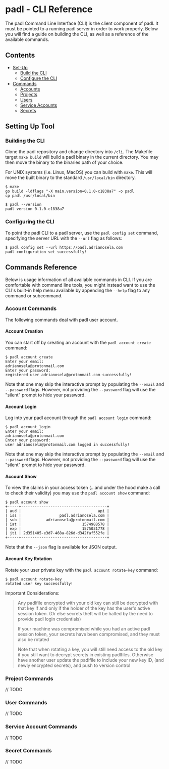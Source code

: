 # padl - CLI Reference

The padl Command Line Interface (CLI) is the client component of padl. It must be pointed to a running padl server in order to work properly. Below you will find a guide on building the CLI, as well as a reference of the available commands.

## Contents

* [Set-Up](#setting-up-tool)
	* [Build the CLI](#building-the-cli)
	* [Configure the CLI](#configuring-the-cli)
* [Commands](#commands-reference)
	* [Accounts](#account-commands)
	* [Projects](#project-commands)
	* [Users](#user-commands)
	* [Service Accounts](#service-account-commands)
	* [Secrets](#secret-commands)

## Setting Up Tool

### Building the CLI

Clone the padl repository and change directory into `/cli`. The Makefile target `make build` will build a padl binary in the current directory. You may then move the binary to the binaries path of your choice.

For UNIX systems (i.e. Linux, MacOS) you can build with `make`. This will move the built binary to the standard `/usr/local/bin` directory.

```
$ make
go build -ldflags "-X main.version=0.1.0-c1838a7" -o padl
cp padl /usr/local/bin

$ padl --version
padl version 0.1.0-c1838a7
```

### Configuring the CLI

To point the padl CLI to a padl server, use the `padl config set` command, specifying the server URL with the `--url` flag as follows:

```
$ padl config set --url https://padl.adrianosela.com
padl configuration set successfully!
```

## Commands Reference

Below is usage information of all available commands in CLI. If you are comfortable with command line tools, you might instead want to use the CLI's built-in help menu available by appending the `--help` flag to any command or subcommand.

### Account Commands

The following commands deal with padl user account.

#### Account Creation

You can start off by creating an account with the `padl account create` command:

```
$ padl account create
Enter your email:
adrianosela@protonmail.com
Enter your password:
registered user adrianosela@protonmail.com successfully!
```

Note that one may skip the interactive prompt by populating the `--email` and `--password` flags. However, not providing the `--password` flag will use the "silent" prompt to hide your password.

#### Account Login

Log into your padl account through the `padl account login` command:

```
$ padl account login
Enter your email:
adrianosela@protonmail.com
Enter your password:
user adrianosela@protonmail.com logged in successfully!
```
Note that one may skip the interactive prompt by populating the `--email` and `--password` flags. However, not providing the `--password` flag will use the "silent" prompt to hide your password.


#### Account Show

To view the claims in your access token (...and under the hood make a call to check their validity) you may use the `padl account show` command:

```
$ padl account show
+-----+--------------------------------------+
| aud |                                  api |
| iss |                 padl.adrianosela.com |
| sub |           adrianosela@protonmail.com |
| iat |                           1574988578 |
| exp |                           1575031778 |
| jti | 2d351405-e3d7-468a-826d-d342faf552fe |
+-----+--------------------------------------+
```
Note that the `--json` flag is available for JSON output.

#### Account Key Rotation

Rotate your user private key with the ```padl account rotate-key``` command:

```
$ padl account rotate-key
rotated user key successfully!
```
Important Considerations: 
> Any padlfile encrypted with your old key can still be decrypted with that key if and only if the holder of the key has the user's active session token. (Or else secrets theft will be halted by the need to provide padl login credentials)
> 
> If your machine was compromised while you had an active padl session token, your secrets have been compromised, and they must also be rotated
>
> Note that when rotating a key, you will still need access to the old key if you still want to decrypt secrets in existing padlfiles. Otherwise have another user update the padlfile to include your new key ID, (and newly encrypted secrets), and push to version control

### Project Commands

// TODO

### User Commands

// TODO

### Service Account Commands

// TODO

### Secret Commands

// TODO